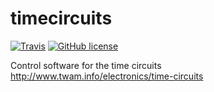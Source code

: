 timecircuits
============

[![Travis](http://img.shields.io/travis/twam/timecircuits/master.svg)](https://travis-ci.org/twam/timecircuits/)
[![GitHub license](https://img.shields.io/github/license/twam/timecircuits.svg)]()

Control software for the time circuits http://www.twam.info/electronics/time-circuits 
